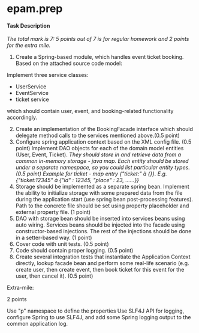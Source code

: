 # epam.prep

#### **Task Description**

_The total mark is 7: 5 points out of 7 is for regular homework and 2 points for the extra mile._

1. Create a Spring-based module, which handles event ticket booking.
   Based on the attached source code model:

Implement three service classes:

* UserService
* EventService
* ticket service

which should contain user, event, and booking-related functionality accordingly.

2. Create an implementation of the BookingFacade interface which should delegate method calls to the services mentioned
   above.(0.5 point)
3. Configure spring application context based on the XML config file. (0.5 point)
   Implement DAO objects for each of the domain model entities (User, Event, Ticket).
   _They should store in and retrieve data from a common in-memory storage - java map.
   Each entity should be stored under a separate namespace, so you could list particular entity types. (0.5 point)
   Example for ticket - map entry {"ticket:" à {}}.
   E.g. {"ticket:12345" à {"id" : 12345, "place" : 23, ......}}_
4. Storage should be implemented as a separate spring bean. Implement the ability to initialize storage with some
   prepared data from the file during the application start (use spring bean post-processing features). Path to the
   concrete file should be set using property placeholder and external property file. (1 point)
5. DAO with storage bean should be inserted into services beans using auto wiring. Services beans should be injected
   into the facade using constructor-based injections. The rest of the injections should be done in a setter-based
   way. (1 point)
6. Cover code with unit tests. (0.5 point)
7. Code should contain proper logging. (0.5 point)
8. Create several integration tests that instantiate the Application Context directly, lookup facade bean and
   perform some real-life scenario (e.g. create user, then create event, then book ticket for this event for the
   user, then cancel it). (0.5 point)

Extra-mile:

2 points

Use "p" namespace to define the properties Use SLF4J API for logging, configure Spring to use SLF4J, and add some Spring
logging output to the common application log. 
